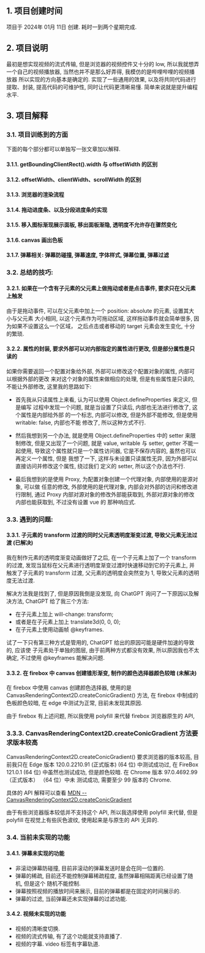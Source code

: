 ## 1. 项目创建时间
项目于 2024年 01月 11日 创建. 耗时一到两个星期完成.

## 2. 项目说明
最初是想实现视频的流式传输, 但是浏览器的视频控件又十分的 low, 所以我就想弄一个自己的视频播放器, 当然也并不是那么好弄得, 我模仿的是哔哩哔哩的视频播放器
所以实现的方向基本是确定的. 实现了一些通用的效果, 以及将共同代码进行提取、封装, 提高代码的可维护性, 同时让代码更清晰易懂. 简单来说就是提升编程水平.

## 3. 项目解释

### 3.1. 项目训练到的方面

下面的每个部分都可以单独写一张文章加以解释.

#### 3.1.1. getBoundingClientRect().width 与 offsetWidth 的区别
#### 3.1.2. offsetWidth、clientWidth、scrollWidth 的区别
#### 3.1.3. 浏览器的渲染流程
#### 3.1.4. 拖动进度条、以及分段进度条的实现
#### 3.1.5. 移入图标渐现展示面板, 移出面板渐隐, 透明度不允许存在骤然变化
#### 3.1.6. canvas 画出色板
#### 3.1.7. 弹幕相关: 弹幕防碰撞, 弹幕速度, 字体样式, 弹幕位置, 弹幕过滤

### 3.2. 总结的技巧:

#### 3.2.1. 如果在一个含有子元素的父元素上做拖动或者是点击事件, 要求只在父元素上触发

由于是拖动事件, 可以在父元素中加上一个 position: absolute 的元素, 设置其大小与父元素
大小相同, 以这个元素作为可拖动区域, 这样拖动事件就会简单很多, 因为如果不设置这么一个区域，
之后点击或者移动的 target 元素会发生变化, 十分的繁琐.

#### 3.2.2. 属性的封装, 要求外部可以对内部指定的属性进行更改, 但是部分属性是只读的

如果你需要返回一个配置对象给外部, 外部可以修改这个配置对象的属性, 内部可以根据外部的更改
来对这个对象的属性来做相应的处理, 但是有些属性是只读的, 不能让外部修改, 这里我的思路如下:
   
- 首先我从只读属性上来看, 认为可以使用 Object.defineProperties 来定义, 但是编写
过程中发现一个问题, 就是当设置了只读后, 内部也无法进行修改了, 这个属性是内部给外部
的一个标志, 内部可以修改, 但是外部不能修改, 但是使用 writable: false, 内部也不能
修改了, 所以这种方式不行.

- 然后我想到另一个办法, 就是使用 Object.defineProperties 中的 setter 来限制修改,
但是又出现了一个问题, 就是 value, writable 与 setter, getter 不能一起使用,
导致这个属性就只是一个属性访问器, 它是不保存内容的, 虽然也可以再定义一个属性, 但是
我想了一下, 这样与未设置只读属性无异, 因为外部可以直接访问并修改这个属性, 绕过我们
定义的 setter, 所以这个办法也不行.

- 最后我想到的是使用 Proxy, 为配置对象创建一个代理对象, 内部使用的是源对象, 可以做
任意的修改, 外部使用的是代理对象, 内部会对外部的访问和修改进行限制, 通过 Proxy 
内部对源对象的修改外部能获取到, 外部对源对象的修改内部也能获取到, 不过没有设置 vue 的
那种响应式.

### 3.3. 遇到的问题:

#### 3.3.1. 子元素的 transform 过渡的同时父元素透明度渐变过渡, 导致父元素无法过渡 (已解决)

我在制作元素的透明度渐变动画做好了之后, 在一个子元素上加了一个 transform 的过渡, 
发现当鼠标在父元素进行透明度渐变过渡时快速移动到它的子元素上, 并触发了子元素的 transform 
过渡, 父元素的透明度会突然变为 1, 导致父元素的透明度无法过渡.

解决方法我是找到了, 但是原因我倒是没发现, 向 ChatGPT 询问了一下原因以及解决方法, ChatGPT 给了我三个方法:
- 在子元素上加上 will-change: transform;
- 或者是在子元素上加上 translate3d(0, 0, 0);
- 在子元素上使用动画帧 @keyframes.

试了一下只有第三种方式是管用的, ChatGPT 给出的原因可能是硬件加速的导致的, 应该使
子元素处于单独的图层, 由于前两种方式都没有效果, 所以原因我也不太确定, 不过使用
@keyframes 能解决问题.

#### 3.3.2. 在 firebox 中 canvas 创建锥形渐变, 制作的颜色选择器颜色较暗 (未解决)
在 firebox 中使用 canvas 创建颜色选择器, 使用的是 
CanvasRenderingContext2D.createConicGradient() 方法, 在 firebox 中制成的
色板颜色较暗, 在 edge 中测试为正常, 目前未发现其原因.

由于 firebox 有上述问题, 所以我使用 polyfill 来代替 firebox 浏览器原生的 API,

### 3.3.3. CanvasRenderingContext2D.createConicGradient 方法要求版本较高
CanvasRenderingContext2D.createConicGradient() 要求浏览器的版本较高, 目前我只在
Edge 版本 120.0.2210.91 (正式版本) (64 位) 中测试成功过, 在 FireBox 121.0.1 (64 位)
中虽然也测试成功, 但是颜色较暗. 在 Chrome 版本 97.0.4692.99（正式版本） （64 位）中未
测试成功, 需要至少 99 版本的 Chrome.

具体的 API 解释可以查看 [MDN -- CanvasRenderingContext2D.createConicGradient](https://developer.mozilla.org/en-US/docs/Web/API/CanvasRenderingContext2D/createConicGradient#browser_compatibility)

由于有些浏览器版本较低并不支持这个 API, 所以我选择使用 polyfill 来代替, 但是 polyfill
在视觉上有些灰色波纹, 使用起来是与原生的 API 无异的.

### 3.4. 当前未实现的功能

#### 3.4.1. 弹幕未实现的功能
- 非滚动弹幕防碰撞, 目前非滚动的弹幕发送时是会在同一位置的.
- 弹幕的稀疏, 目前还不能控制弹幕稀疏程度, 虽然弹幕相隔距离已经设置了随机, 但是这个
随机不能控制.
- 弹幕按照视频的播放时间来展示, 目前的弹幕都是在固定的时间展示的.
- 弹幕的过滤, 当前弹幕还未实现弹幕的过滤功能.

#### 3.4.2. 视频未实现的功能
- 视频的清晰度切换.
- 视频的流式传输, 有了这个功能就支持直播了.
- 视频的字幕. video 标签有字幕轨道.
